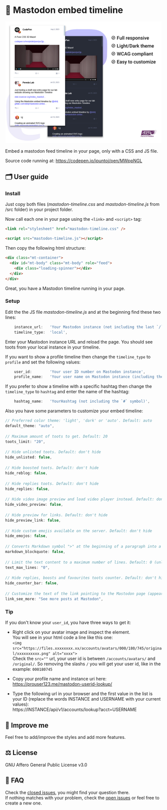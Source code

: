 # 🐘 Mastodon embed timeline

![Mastodon timeline widget screenshot](screenshot-light-dark.jpg "Mastodon timeline widget screenshot")

Embed a mastodon feed timeline in your page, only with a CSS and JS file.

Source code running at:
<https://codepen.io/ipuntoj/pen/MWppNGL>

## 🗂️ User guide

### Install

Just copy both files (_mastodon-timeline.css_ and _mastodon-timeline.js_ from /src folder) in your project folder.

Now call each one in your page using the `<link>` and `<script>` tag:

```html
<link rel="stylesheet" href="mastodon-timeline.css" />
```

```html
<script src="mastodon-timeline.js"></script>
```

Then copy the following html structure:

```html
<div class="mt-container">
  <div id="mt-body" class="mt-body" role="feed">
    <div class="loading-spinner"></div>
  </div>
</div>
```

Great, you have a Mastodon timeline running in your page.

### Setup

Edit the the JS file _mastodon-timeline.js_ and at the beginning find these two lines:

```javascript
    instance_url:   'Your Mastodon instance (not including the last `/` symbol)',
    timeline_type:  'local',
```

Enter your Mastodon instance URL and reload the page. You should see toots from your local instance in your timeline.

If you want to show a profile timeline then change the `timeline_type` to `profile` and set the following values:

```javascript
    user_id:        'Your user ID number on Mastodon instance',
    profile_name:   'Your user name on Mastodon instance (including the `@` symbol at the beginning)',
```

If you prefer to show a timeline with a specific hashtag then change the `timeline_type` to `hashtag` and enter the name of the hashtag:

```javascript
    hashtag_name:   'YourHashtag (not including the `#` symbol)',
```

Also you have some parameters to customize your embed timeline:

```javascript
// Preferred color theme: 'light', 'dark' or 'auto'. Default: auto
default_theme: "auto",

// Maximum amount of toots to get. Default: 20
toots_limit: "20",

// Hide unlisted toots. Default: don't hide
hide_unlisted: false,

// Hide boosted toots. Default: don't hide
hide_reblog: false,

// Hide replies toots. Default: don't hide
hide_replies: false,

// Hide video image preview and load video player instead. Default: don't hide
hide_video_preview: false,

// Hide preview for links. Default: don't hide
hide_preview_link: false,

// Hide custom emojis available on the server. Default: don't hide
hide_emojos: false,

// Converts Markdown symbol ">" at the beginning of a paragraph into a blockquote HTML tag. Default: don't apply
markdown_blockquote: false,

// Limit the text content to a maximum number of lines. Default: 0 (unlimited)
text_max_lines: "0",

// Hide replies, boosts and favourites toots counter. Default: don't hide
hide_counter_bar: false,

// Customize the text of the link pointing to the Mastodon page (appears after the last toot)
link_see_more: "See more posts at Mastodon",
```

### Tip

If you don't know your `user_id`, you have three ways to get it:

- Right click on your avatar image and inspect the element.  
  You will see in your html code a line like this one:  
  `<img src="https://files.xxxxxxxx.xx/accounts/avatars/000/180/745/original/xxxxxxxxxx.png" alt="xxxx">`  
  Check the `src=""` url, your user id is between `/accounts/avatars/` and `/original/`. So removing the slashs `/` you will get your user id, like in the example: `000180745`

- Copy your profile name and instance uri here:  
  <a href="https://prouser123.me/mastodon-userid-lookup/" target="_blank" rel="noopener">https://prouser123.me/mastodon-userid-lookup/</a>

- Type the following url in your browser and the first value in the list is your ID (replace the words INSTANCE and USERNAME with your current values):  
  https://INSTANCE/api/v1/accounts/lookup?acct=USERNAME  

## 🚀 Improve me

Feel free to add/improve the styles and add more features.

## ⚖️ License

GNU Affero General Public License v3.0

## 💬 FAQ

Check the [closed issues](https://gitlab.com/idotj/mastodon-embed-feed-timeline/-/issues/?sort=created_date&state=closed&first_page_size=20), you might find your question there.  
If nothing matches with your problem, check the [open issues](https://gitlab.com/idotj/mastodon-embed-feed-timeline/-/issues/?sort=created_date&state=opened&first_page_size=20) or feel free to create a new one.
